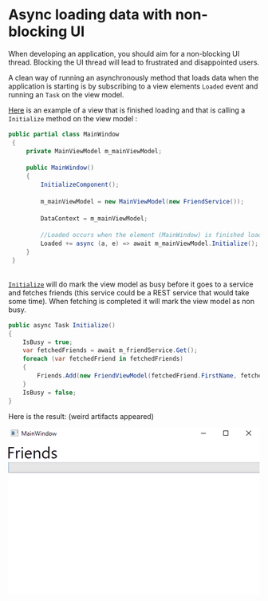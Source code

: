 # Async loading data with non-blocking UI
When developing an application, you should aim for a non-blocking UI thread. Blocking the UI thread will lead to frustrated and disappointed users.

A clean way of running an asynchronously method that loads data when the application is starting is by subscribing to a view elements ``Loaded`` event and running an ``Task`` on the view model.

  
[Here](MainWindow.xaml.cs) is an example of a view that is finished loading and that is calling a ``Initialize`` method on the view model :

```c#
public partial class MainWindow
 {
     private MainViewModel m_mainViewModel;

     public MainWindow()
     {
         InitializeComponent();
         
         m_mainViewModel = new MainViewModel(new FriendService());
         
         DataContext = m_mainViewModel;
         
         //Loaded occurs when the element (MainWindow) is finished loaded (laid out and rendered) and ready for interaction.
         Loaded += async (a, e) => await m_mainViewModel.Initialize();
     }
 }
 
```

[``Initialize``](ViewModels/MainViewModel.cs) will do mark the view model as busy before it goes to a service and fetches friends 
(this service could be a REST service that would take some time). When fetching is completed it will mark the view model as non busy.
```c#
public async Task Initialize()
{
    IsBusy = true;
    var fetchedFriends = await m_friendService.Get();
    foreach (var fetchedFriend in fetchedFriends)
    {
        Friends.Add(new FriendViewModel(fetchedFriend.FirstName, fetchedFriend.LastName));
    }
    IsBusy = false;
}
```

Here is the result: (weird artifacts appeared)

![result]

[result]:gifs/nonblockingui.gif